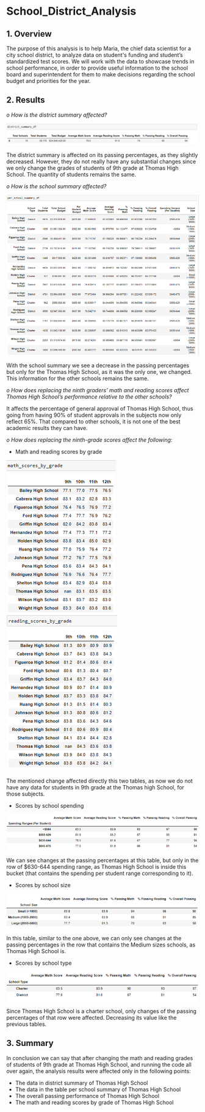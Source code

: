 # School_District_Analysis

## 1. Overview 

The purpose of this analysis is to help Maria, the chief data scientist for a city school district, to analyze data on student's funding and student’s standardized test scores. We will work with the data to showcase trends in school performance, in order to provide useful information to the school board and superintendent for them to make decisions regarding the school budget and priorities for the year.

## 2.	Results

*o	How is the district summary affected?*

![](images/district_summary_df_changed.PNG)

The district summary is affected on its passing percentages, as they slightly decreased. However, they do not really have any substantial changes since we only change the grades of students of 9th grade at Thomas High School. The quantity of students remains the same.

*o	How is the school summary affected?*

![](images/per_school_summary_changed.PNG)

With the school summary we see a decrease in the passing percentages but only for the Thomas High School, as it was the only one, we changed. This information for the other schools remains the same.

*o	How does replacing the ninth graders’ math and reading scores affect Thomas High School’s performance relative to the other schools?*

It affects the percentage of general approval of Thomas High School, thus going from having 90% of student approvals in the subjects now only reflect 65%. That compared to other schools, it is not one of the best academic results they can have.


*o	How does replacing the ninth-grade scores affect the following:*

 - Math and reading scores by grade

![](images/math_scores_by_grade_changed.PNG)
![](images/reading_scores_by_grade_changed.PNG)

The mentioned change affected directly this two tables, as now we do not have any data for students in 9th grade at the Thomas high School, for those subjects.

 - Scores by school spending

![](images/scores_by_school_spending_changed.PNG)

We can see changes at the passing percentages at this table, but only in the row of $630-644 spending range, as Thomas High School is inside this bucket (that contains the spending per student range corresponding to it).

 - Scores by school size

![](images/scores_by_school_size_changed.PNG)

In this table, similar to the one above, we can only see changes at the passing percentages in the row that contains the Medium sizes schools, as Thomas High School is.

 - Scores by school type

![](images/scores_by_school_type_changed.PNG)

Since Thomas High School is a charter school, only changes of the passing percentages of that row were affected. Decreasing its value like the previous tables.

## 3.	Summary

In conclusion we can say that after changing the math and reading grades of students of 9th grade at Thomas High School, and running the code all over again, the analysis results were affected only in the following points:
-	The data in district summary of Thomas High School
-	The data in the table per school summary of Thomas High School
-	The overall passing performance of Thomas High School
-	The math and reading scores by grade of Thomas High School
